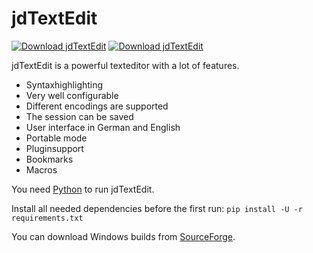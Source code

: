 # jdTextEdit
[![Download jdTextEdit](https://img.shields.io/pypi/dm/jdTextEdit.svg)](https://pypi.org/project/jdTextEdit)
[![Download jdTextEdit](https://img.shields.io/sourceforge/dt/jdtextedit.svg)](https://sourceforge.net/projects/jdtextedit/files/latest/download)

jdTextEdit is a powerful texteditor with a lot of features.

- Syntaxhighlighting
- Very well configurable
- Different encodings are supported
- The session can be saved
- User interface in German and English
- Portable mode
- Pluginsupport
- Bookmarks
- Macros

You need [Python](https://www.python.org/) to run jdTextEdit.

Install all needed dependencies before the first run:
`pip install -U -r requirements.txt`

You can download Windows builds from [SourceForge](https://sourceforge.net/projects/jdtextedit/files/).
